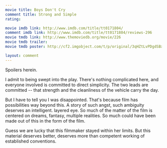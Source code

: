 ```yaml
---
movie title: Boys Don't Cry
comment title: Strong and Simple
rating: 

movie imdb link: http://www.imdb.com/title/tt0171804/
comment imdb link: http://www.imdb.com/title/tt0171804/reviews-296
movie tmdb link: http://www.themoviedb.org/movie/226
movie tmdb trailer: 
movie tmdb poster: http://cf2.imgobject.com/t/p/original/3qHZtLvPDgdSBxyrIXgYgbiib63.jpg

layout: comment
---
```


Spoilers herein.

I admit to being swept into the play. There's nothing complicated here, and everyone involved is committed to direct simplicity. The two leads are committed -- that strength and the cleanliness of the vehicle carry the day.

But I have to tell you I was disappointed. That's because film has possibilities way beyond this. A story of such angst, such ambiguity deserves an intelligent. layered eye. So much of the matter of the film is centered on dreams, fantasy, multiple realities. So much could have been made out of this in the form of the film.

Guess we are lucky that this filmmaker stayed within her limits. But this material deserves better, deserves more than competent working of established conventions.